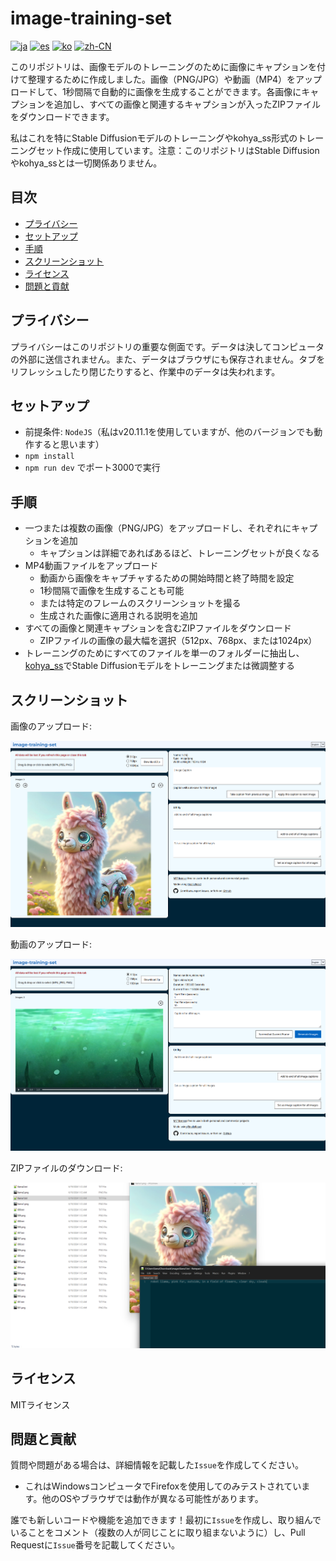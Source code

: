 # image-training-set

[![ja](https://img.shields.io/badge/lang-Japanese-green?color=1a5296)](https://github.com/machinellama/image-training-set/blob/main/translated-md/README.ja.md)
[![es](https://img.shields.io/badge/lang-Spanish-green?color=1a5296)](https://github.com/machinellama/image-training-set/blob/main/translated-md/README.es.md)
[![ko](https://img.shields.io/badge/lang-Korean-green?color=1a5296)](https://github.com/machinellama/image-training-set/blob/main/translated-md/README.ko.md)
[![zh-CN](https://img.shields.io/badge/lang-Simplified--Chinese-green?color=1a5296)](https://github.com/machinellama/image-training-set/blob/main/translated-md/README.zh-CN.md)

このリポジトリは、画像モデルのトレーニングのために画像にキャプションを付けて整理するために作成しました。画像（PNG/JPG）や動画（MP4）をアップロードして、1秒間隔で自動的に画像を生成することができます。各画像にキャプションを追加し、すべての画像と関連するキャプションが入ったZIPファイルをダウンロードできます。

私はこれを特にStable Diffusionモデルのトレーニングやkohya_ss形式のトレーニングセット作成に使用しています。注意：このリポジトリはStable Diffusionやkohya_ssとは一切関係ありません。

## 目次
- [プライバシー](#プライバシー)
- [セットアップ](#セットアップ)
- [手順](#手順)
- [スクリーンショット](#スクリーンショット)
- [ライセンス](#ライセンス)
- [問題と貢献](#問題と貢献)

## プライバシー
プライバシーはこのリポジトリの重要な側面です。データは決してコンピュータの外部に送信されません。また、データはブラウザにも保存されません。タブをリフレッシュしたり閉じたりすると、作業中のデータは失われます。

## セットアップ

- 前提条件: `NodeJS`（私はv20.11.1を使用していますが、他のバージョンでも動作すると思います）
- `npm install`
- `npm run dev` でポート3000で実行

## 手順

- 一つまたは複数の画像（PNG/JPG）をアップロードし、それぞれにキャプションを追加
  - キャプションは詳細であればあるほど、トレーニングセットが良くなる
- MP4動画ファイルをアップロード
  - 動画から画像をキャプチャするための開始時間と終了時間を設定
  - 1秒間隔で画像を生成することも可能
  - または特定のフレームのスクリーンショットを撮る
  - 生成された画像に適用される説明を追加
- すべての画像と関連キャプションを含むZIPファイルをダウンロード
  - ZIPファイルの画像の最大幅を選択（512px、768px、または1024px）
- トレーニングのためにすべてのファイルを単一のフォルダーに抽出し、[kohya_ss](https://github.com/bmaltais/kohya_ss)でStable Diffusionモデルをトレーニングまたは微調整する

## スクリーンショット

画像のアップロード:

<img src="../images/its1.png" alt="image-training-set" width="650"/>

動画のアップロード:

<img src="../images/its2.png" alt="image-training-set" width="650"/>

ZIPファイルのダウンロード:

<img src="../images/its3.png" alt="image-training-set" width="650"/>

## ライセンス
MITライセンス

## 問題と貢献
質問や問題がある場合は、詳細情報を記載した`Issue`を作成してください。
  - これはWindowsコンピュータでFirefoxを使用してのみテストされています。他のOSやブラウザでは動作が異なる可能性があります。

誰でも新しいコードや機能を追加できます！最初に`Issue`を作成し、取り組んでいることをコメント（複数の人が同じことに取り組まないように）し、Pull Requestに`Issue`番号を記載してください。
